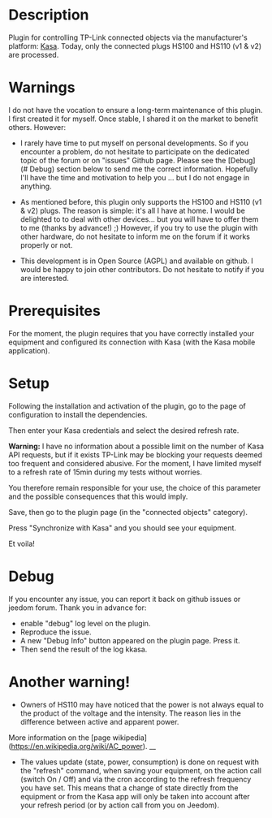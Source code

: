 Description
===

Plugin for controlling TP-Link connected objects via the manufacturer's platform: [Kasa](https://www.tp-link.com/us/kasa-smart/kasa.html).
Today, only the connected plugs HS100 and HS110 (v1 & v2) are processed.

Warnings
===

I do not have the vocation to ensure a long-term maintenance of this plugin.
I first created it for myself. Once stable, I shared it on the
market to benefit others. However:

-   I rarely have time to put myself on personal developments. So if
    you encounter a problem, do not hesitate to participate on the dedicated topic
    of the forum or on "issues" Github page. Please see the [Debug] (# Debug) section below to send me the correct information.
    Hopefully I'll have the time and motivation to
    help you ... but I do not engage in anything.

-   As mentioned before, this plugin only supports the HS100 and HS110 (v1 & v2) plugs.
    The reason is simple: it's all I have at home. I would be delighted to
    to deal with other devices... but you will have to offer them to me (thanks by advance!) ;)
    However, if you try to use the plugin with other hardware,
    do not hesitate to inform me on the forum if it works properly or
    not.

-   This development is in Open Source (AGPL) and available on github. I
    would be happy to join other contributors. Do not hesitate to
    notify if you are interested.

Prerequisites
===
For the moment, the plugin requires that you have correctly installed your
equipment and configured its connection with Kasa (with the Kasa mobile application).


Setup
===
Following the installation and activation of the plugin, go to the page of
configuration to install the dependencies.

Then enter your Kasa credentials and select the desired refresh rate.

**Warning:** I have no information about a possible limit on the number of Kasa API requests, but if it exists TP-Link may be blocking your requests deemed too frequent and considered abusive.
For the moment, I have limited myself to a refresh rate of 15min during my tests without worries.

You therefore remain responsible for your use, the choice of this parameter and the possible consequences that this would imply.

Save, then go to the plugin page (in the "connected objects" category).

Press "Synchronize with Kasa" and you should see your equipment.

Et voila!

Debug
===
If you encounter any issue, you can report it back on github issues or jeedom forum.
Thank you in advance for:
* enable "debug" log level on the plugin.
* Reproduce the issue.
* A new "Debug Info" button appeared on the plugin page. Press it.
* Then send the result of the log kkasa.

Another warning!
===
* Owners of HS110 may have noticed that the power is not always equal to the product of the voltage and the intensity. The reason lies in the difference between active and apparent power.

More information on the [page wikipedia] (https://en.wikipedia.org/wiki/AC_power). __

* The values update (state, power, consumption) is done on request
with the "refresh" command, when saving your equipment, on the action call
 (switch On / Off) and via the cron according to the refresh frequency you have set.
This means that a change of state directly from the equipment
or from the Kasa app will only be taken into account after your refresh period (or by action call 
from you on Jeedom).
